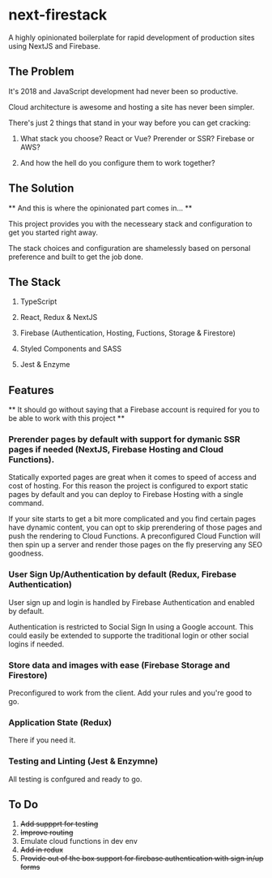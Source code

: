 # next-firestack

A highly opinionated boilerplate for rapid development of production sites using NextJS and Firebase.

## The Problem

It's 2018 and JavaScript development had never been so productive.

Cloud architecture is awesome and hosting a site has never been simpler.

There's just 2 things that stand in your way before you can get cracking:

1) What stack you choose? React or Vue? Prerender or SSR? Firebase or AWS?

2) And how the hell do you configure them to work together?

## The Solution

** And this is where the opinionated part comes in... **

This project provides you with the necesseary stack and configuration to get you started right away.

The stack choices and configuration are shamelessly based on personal preference and built to get the job done.

## The Stack

1) TypeScript

2) React, Redux & NextJS

3) Firebase (Authentication, Hosting, Fuctions, Storage & Firestore)

4) Styled Components and SASS

5) Jest & Enzyme

## Features

** It should go without saying that a Firebase account is required for you to be able to work with this project **

### Prerender pages by default with support for dymanic SSR pages if needed (NextJS, Firebase Hosting and Cloud Functions).

Statically exported pages are great when it comes to speed of access and cost of hosting. For this reason the project is configured to export static pages by default and you can deploy to Firebase Hosting with a single command.

If your site starts to get a bit more complicated and you find certain pages have dynamic content, you can opt to skip prerendering of those pages and push the rendering to Cloud Functions. A preconfigured Cloud Function will then spin up a server and render those pages on the fly preserving any SEO goodness.

### User Sign Up/Authentication by default (Redux, Firebase Authentication)

User sign up and login is handled by Firebase Authentication and enabled by default.

Authentication is restricted to Social Sign In using a Google account. This could easily be extended to supporte the traditional login or other social logins if needed.

### Store data and images with ease (Firebase Storage and Firestore)

Preconfigured to work from the client. Add your rules and you're good to go.

### Application State (Redux)

There if you need it.

### Testing and Linting (Jest & Enzymne)

All testing is confgured and ready to go.

## To Do

1) ~~Add suppprt for testing~~
2) ~~Improve routing~~
3) Emulate cloud functions in dev env
4) ~~Add in redux~~
5) ~~Provide out of the box support for firebase authentication with sign in/up forms~~

